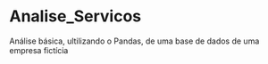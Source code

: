 # Analise_Servicos
Análise básica, ultilizando o Pandas, de uma base de dados de uma empresa fictícia
